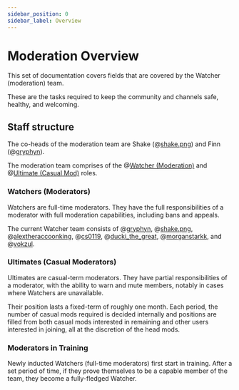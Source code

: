 ```yaml
---
sidebar_position: 0
sidebar_label: Overview
---
```


# Moderation Overview

This set of documentation covers fields that are covered by the Watcher (moderation) team.

These are the tasks required to keep the community and channels safe, healthy, and welcoming.

## Staff structure

The co-heads of the moderation team are Shake (@[shake.png](1034384071415050300)) and Finn (@[gryphyn](425133411837935628)).

The moderation team comprises of the @[Watcher (Moderation)](0) and @[Ultimate (Casual Mod)](0) roles. 

### Watchers (Moderators)

Watchers are full-time moderators. They have the full responsibilities of a moderator with full moderation capabilities, including bans and appeals. 

The current Watcher team consists of @[gryphyn](425133411837935628), @[shake.png](1034384071415050300), @[alextheraccoonking](592820371682492438), @[cs0119](582080465482285056), @[ducki_the_great](1173791198545203212), @[morganstarkk](1164870671302660222), and @[vokzul](162453378364997633).

### Ultimates (Casual Moderators)

Ultimates are casual-term moderators. They have partial responsibilities of a moderator, with the ability to warn and mute members, notably in cases where Watchers are unavailable. 

Their position lasts a fixed-term of roughly one month. Each period, the number of casual mods required is decided internally and positions are filled from both casual mods interested in remaining and other users interested in joining, all at the discretion of the head mods. 

### Moderators in Training

Newly inducted Watchers (full-time moderators) first start in training. After a set period of time, if they prove themselves to be a capable member of the team, they become a fully-fledged Watcher. 
